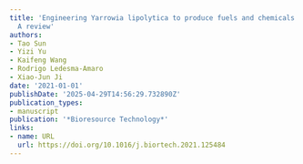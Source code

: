 ```yaml
---
title: 'Engineering Yarrowia lipolytica to produce fuels and chemicals from xylose:
  A review'
authors:
- Tao Sun
- Yizi Yu
- Kaifeng Wang
- Rodrigo Ledesma‐Amaro
- Xiao‐Jun Ji
date: '2021-01-01'
publishDate: '2025-04-29T14:56:29.732890Z'
publication_types:
- manuscript
publication: '*Bioresource Technology*'
links:
- name: URL
  url: https://doi.org/10.1016/j.biortech.2021.125484
---
```

